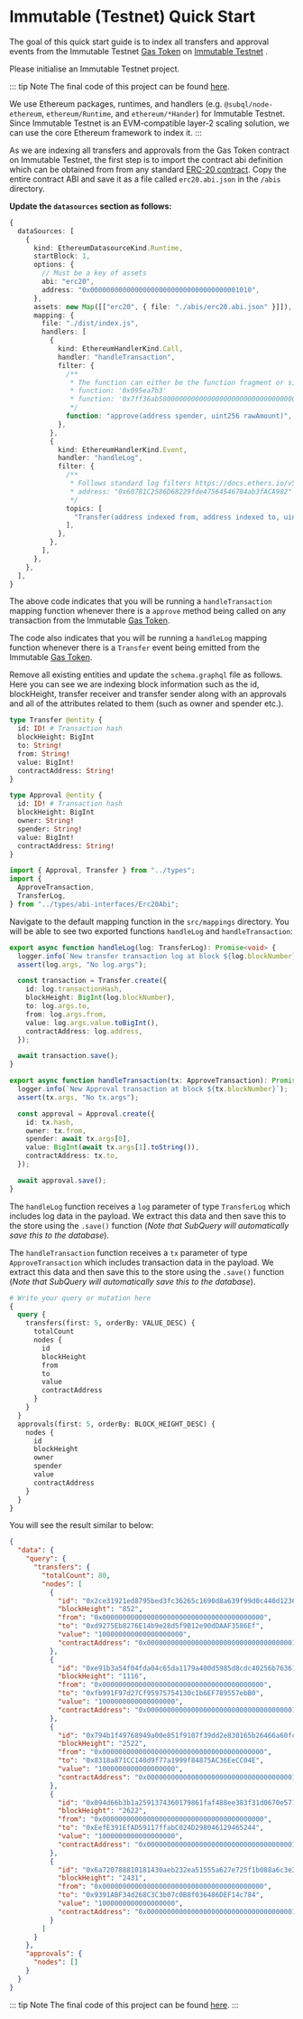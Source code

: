 # Immutable (Testnet) Quick Start

The goal of this quick start guide is to index all transfers and approval events from the Immutable Testnet [Gas Token](https://immutable-testnet.blockscout.com/token/0x0000000000000000000000000000000000001010) on [Immutable Testnet](https://immutable-testnet.blockscout.com) .

<!-- @include: ../snippets/evm-quickstart-reference.md -->

Please initialise an Immutable Testnet project.

::: tip Note
The final code of this project can be found [here](https://github.com/subquery/ethereum-subql-starter/blob/main/Immutable/immutable-testnet-starter/).

We use Ethereum packages, runtimes, and handlers (e.g. `@subql/node-ethereum`, `ethereum/Runtime`, and `ethereum/*Hander`) for Immutable Testnet. Since Immutable Testnet is an EVM-compatible layer-2 scaling solution, we can use the core Ethereum framework to index it.
:::

<!-- @include: ../snippets/evm-manifest-intro.md#level2 -->

As we are indexing all transfers and approvals from the Gas Token contract on Immutable Testnet, the first step is to import the contract abi definition which can be obtained from from any standard [ERC-20 contract](https://ethereum.org/en/developers/docs/standards/tokens/erc-20/). Copy the entire contract ABI and save it as a file called `erc20.abi.json` in the `/abis` directory.

**Update the `datasources` section as follows:**

```ts
{
  dataSources: [
    {
      kind: EthereumDatasourceKind.Runtime,
      startBlock: 1,
      options: {
        // Must be a key of assets
        abi: "erc20",
        address: "0x0000000000000000000000000000000000001010",
      },
      assets: new Map([["erc20", { file: "./abis/erc20.abi.json" }]]),
      mapping: {
        file: "./dist/index.js",
        handlers: [
          {
            kind: EthereumHandlerKind.Call,
            handler: "handleTransaction",
            filter: {
              /**
               * The function can either be the function fragment or signature
               * function: '0x095ea7b3'
               * function: '0x7ff36ab500000000000000000000000000000000000000000000000000000000'
               */
              function: "approve(address spender, uint256 rawAmount)",
            },
          },
          {
            kind: EthereumHandlerKind.Event,
            handler: "handleLog",
            filter: {
              /**
               * Follows standard log filters https://docs.ethers.io/v5/concepts/events/
               * address: "0x60781C2586D68229fde47564546784ab3fACA982"
               */
              topics: [
                "Transfer(address indexed from, address indexed to, uint256 amount)",
              ],
            },
          },
        ],
      },
    },
  ],
}
```

The above code indicates that you will be running a `handleTransaction` mapping function whenever there is a `approve` method being called on any transaction from the Immutable [Gas Token](https://immutable-testnet.blockscout.com/token/0x0000000000000000000000000000000000001010).

The code also indicates that you will be running a `handleLog` mapping function whenever there is a `Transfer` event being emitted from the Immutable [Gas Token](https://immutable-testnet.blockscout.com/token/0x0000000000000000000000000000000000001010).

<!-- @include: ../snippets/ethereum-manifest-note.md -->

<!-- @include: ../snippets/schema-intro.md#level2 -->

Remove all existing entities and update the `schema.graphql` file as follows. Here you can see we are indexing block information such as the id, blockHeight, transfer receiver and transfer sender along with an approvals and all of the attributes related to them (such as owner and spender etc.).

```graphql
type Transfer @entity {
  id: ID! # Transaction hash
  blockHeight: BigInt
  to: String!
  from: String!
  value: BigInt!
  contractAddress: String!
}

type Approval @entity {
  id: ID! # Transaction hash
  blockHeight: BigInt
  owner: String!
  spender: String!
  value: BigInt!
  contractAddress: String!
}
```

<!-- @include: ../snippets/note-on-entity-relationships.md -->

<!-- @include: ../snippets/evm-codegen.md -->

```ts
import { Approval, Transfer } from "../types";
import {
  ApproveTransaction,
  TransferLog,
} from "../types/abi-interfaces/Erc20Abi";
```

<!-- @include: ../snippets/schema-note.md -->

<!-- @include: ../snippets/mapping-intro.md#level2 -->

Navigate to the default mapping function in the `src/mappings` directory. You will be able to see two exported functions `handleLog` and `handleTransaction`:

```ts
export async function handleLog(log: TransferLog): Promise<void> {
  logger.info(`New transfer transaction log at block ${log.blockNumber}`);
  assert(log.args, "No log.args");

  const transaction = Transfer.create({
    id: log.transactionHash,
    blockHeight: BigInt(log.blockNumber),
    to: log.args.to,
    from: log.args.from,
    value: log.args.value.toBigInt(),
    contractAddress: log.address,
  });

  await transaction.save();
}

export async function handleTransaction(tx: ApproveTransaction): Promise<void> {
  logger.info(`New Approval transaction at block ${tx.blockNumber}`);
  assert(tx.args, "No tx.args");

  const approval = Approval.create({
    id: tx.hash,
    owner: tx.from,
    spender: await tx.args[0],
    value: BigInt(await tx.args[1].toString()),
    contractAddress: tx.to,
  });

  await approval.save();
}
```

The `handleLog` function receives a `log` parameter of type `TransferLog` which includes log data in the payload. We extract this data and then save this to the store using the `.save()` function (_Note that SubQuery will automatically save this to the database_).

The `handleTransaction` function receives a `tx` parameter of type `ApproveTransaction` which includes transaction data in the payload. We extract this data and then save this to the store using the `.save()` function (_Note that SubQuery will automatically save this to the database_).

<!-- @include: ../snippets/ethereum-mapping-note.md -->

<!-- @include: ../snippets/build.md -->

<!-- @include: ../snippets/run-locally.md -->

<!-- @include: ../snippets/query-intro.md -->

```graphql
# Write your query or mutation here
{
  query {
    transfers(first: 5, orderBy: VALUE_DESC) {
      totalCount
      nodes {
        id
        blockHeight
        from
        to
        value
        contractAddress
      }
    }
  }
  approvals(first: 5, orderBy: BLOCK_HEIGHT_DESC) {
    nodes {
      id
      blockHeight
      owner
      spender
      value
      contractAddress
    }
  }
}
```

You will see the result similar to below:

```json
{
  "data": {
    "query": {
      "transfers": {
        "totalCount": 80,
        "nodes": [
          {
            "id": "0x2ce31921ed8795bed3fc36265c1690d8a639f99d0c440d123679d3873ccf8846",
            "blockHeight": "852",
            "from": "0x0000000000000000000000000000000000000000",
            "to": "0xd9275Eb8276E14b9e28d5f9B12e90dDAAF3586Ef",
            "value": "100000000000000000000",
            "contractAddress": "0x0000000000000000000000000000000000001010"
          },
          {
            "id": "0xe91b3a54f04fda04c65da1179a400d5985d8cdc40256b76361e0438713764490",
            "blockHeight": "1116",
            "from": "0x0000000000000000000000000000000000000000",
            "to": "0xfb991F97d27Cf95975754130c1b6EF789557ebB0",
            "value": "1000000000000000000",
            "contractAddress": "0x0000000000000000000000000000000000001010"
          },
          {
            "id": "0x794b1f49768949a00e851f9107f39dd2e830165b26466a60fcf0d4745b943884",
            "blockHeight": "2522",
            "from": "0x0000000000000000000000000000000000000000",
            "to": "0x8318a871CC140d9f77a1999f84875AC36EeCC04E",
            "value": "1000000000000000000",
            "contractAddress": "0x0000000000000000000000000000000000001010"
          },
          {
            "id": "0x094d66b3b1a2591374360179861faf488ee383f31d0670e57147a8900c75dfe6",
            "blockHeight": "2622",
            "from": "0x0000000000000000000000000000000000000000",
            "to": "0xEefE391EfAD59117ffabC024D298046129465244",
            "value": "1000000000000000000",
            "contractAddress": "0x0000000000000000000000000000000000001010"
          },
          {
            "id": "0x6a720788810181430aeb232ea51555a627e725f1b088a6c3e32bfb85db35d574",
            "blockHeight": "2431",
            "from": "0x0000000000000000000000000000000000000000",
            "to": "0x9391ABF34d268C3C3b07c0B8f036486DEF14c784",
            "value": "1000000000000000000",
            "contractAddress": "0x0000000000000000000000000000000000001010"
          }
        ]
      }
    },
    "approvals": {
      "nodes": []
    }
  }
}
```

::: tip Note
The final code of this project can be found [here](https://github.com/subquery/ethereum-subql-starter/blob/main/Immutable).
:::

<!-- @include: ../snippets/whats-next.md -->
